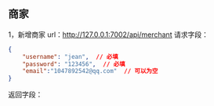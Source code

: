 ## 商家
1，新增商家
url：http://127.0.0.1:7002/api/merchant
请求字段：

```json
{
	"username": "jean",  // 必填
	"password": "123456",  // 必填
	"email":"1047892542@qq.com"  // 可以为空
}
```

返回字段：

```json

```


